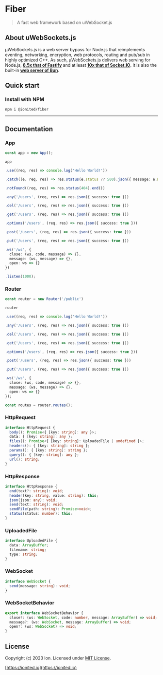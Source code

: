 # Fiber

> A fast web framework based on uWebSocket.js

## About uWebSockets.js

µWebSockets.js is a web server bypass for Node.js that reimplements eventing, networking, encryption, web protocols, routing and pub/sub in highly optimized C++. As such, µWebSockets.js delivers web serving for Node.js, **[8.5x that of Fastify](https://alexhultman.medium.com/serving-100k-requests-second-from-a-fanless-raspberry-pi-4-over-ethernet-fdd2c2e05a1e)** and at least **[10x that of Socket.IO](https://medium.com/swlh/100k-secure-websockets-with-raspberry-pi-4-1ba5d2127a23)**. It is also the built-in **[web server of Bun](https://bun.sh/)**.

## Quick start

### Install with NPM

```
npm i @ionited/fiber
```

---

## Documentation

### App

```ts
const app = new App();

app

.use((req, res) => console.log('Hello World!'))

.catch((e, req, res) => res.status(e.status ?? 500).json({ message: e.message ?? 'Internal server error' }))

.notFound((req, res) => res.status(404).end())

.any('/users', (req, res) => res.json({ success: true }))

.del('/users', (req, res) => res.json({ success: true }))

.get('/users', (req, res) => res.json({ success: true }))

.options('/users', (req, res) => res.json({ success: true }))

.post('/users', (req, res) => res.json({ success: true }))

.put('/users', (req, res) => res.json({ success: true }))

.ws('/ws', {
  close: (ws, code, message) => {},
  message: (ws, message) => {},
  open: ws => {}
})

.listen(1000);
```

### Router

```ts
const router = new Router('/public')

router

.use((req, res) => console.log('Hello World!'))

.any('/users', (req, res) => res.json({ success: true }))

.del('/users', (req, res) => res.json({ success: true }))

.get('/users', (req, res) => res.json({ success: true }))

.options('/users', (req, res) => res.json({ success: true }))

.post('/users', (req, res) => res.json({ success: true }))

.put('/users', (req, res) => res.json({ success: true }))

.ws('/ws', {
  close: (ws, code, message) => {},
  message: (ws, message) => {},
  open: ws => {}
});

const routes = router.routes();
```

### HttpRequest

```ts
interface HttpRequest {
  body(): Promise<{ [key: string]: any }>;
  data: { [key: string]: any };
  files(): Promise<{ [key: string]: UploadedFile | undefined }>;
  headers(): { [key: string]: string };
  params(): { [key: string]: string };
  query(): { [key: string]: any };
  url(): string;
}
```

### HttpResponse

```ts
interface HttpResponse {
  end(text?: string): void;
  header(key: string, value: string): this;
  json(json: any): void;
  send(text: string): void;
  sendFile(path: string): Promise<void>;
  status(status: number): this;
}
```

### UploadedFile

```ts
interface UploadedFile {
  data: ArrayBuffer;
  filename: string;
  type: string;
}
```

### WebSocket

```ts
interface WebSocket {
  send(message: string): void;
}
```

### WebSocketBehavior

```ts
export interface WebSocketBehavior {
  close?: (ws: WebSocket, code: number, message: ArrayBuffer) => void;
  message?: (ws: WebSocket, message: ArrayBuffer) => void;
  open?: (ws: WebSocket) => void;
}
```

## License

Copyright (c) 2023 Ion. Licensed under [MIT License](LICENSE).

[https://ionited.io](https://ionited.io)
